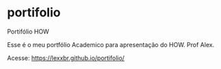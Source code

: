 # portifolio
Portifólio HOW

Esse é o meu portfólio Academico para apresentação do HOW.
Prof Alex.

Acesse: https://lexxbr.github.io/portifolio/
